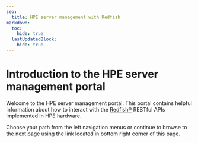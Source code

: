 ```yaml
---
seo:
  title: HPE server management with Redfish
markdown:
  toc:
    hide: true
  lastUpdatedBlock:
    hide: true
---
```


# Introduction to the HPE server management portal

Welcome to the HPE server management portal. This portal contains helpful
information about how to interact with the
<a href="https://www.dmtf.org/standards/redfish" target="_blank">Redfish®</a>
RESTful APIs implemented in HPE hardware.

Choose your path from the left navigation menus or continue to browse to the
next page using the link located in bottom right corner of this page.
